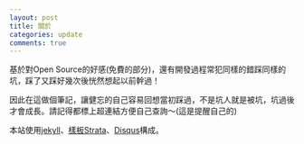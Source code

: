 ```yaml
---
layout: post
title: 關於
categories: update
comments: true
---
```

基於對Open Source的好感(免費的部分)，還有開發過程常犯同樣的錯踩同樣的坑，踩了又踩好幾次後恍然想起以前幹過！

因此在這做個筆記，讓健忘的自己容易回想當初踩過，不是坑人就是被坑，坑過後才會成長。請記得都標上超連結方便自己查詢～(這是提醒自己的)

本站使用<a href="https://jekyllrb.com/" target="_blank">jekyll</a>、<a href="https://html5up.net/strata" target="_blank">樣板Strata</a>、<a href="https://disqus.com/" target="_blank">Disqus</a>構成。
